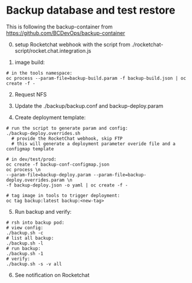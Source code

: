 # Backup database and test restore

This is following the backup-container from https://github.com/BCDevOps/backup-container

0. setup Rocketchat webhook with the script from ./rocketchat-script/rocket.chat.integration.js

1. image build:
```
# in the tools namespace:
oc process --param-file=backup-build.param -f backup-build.json | oc create -f -
```

2. Request NFS

3. Update the ./backup/backup.conf and backup-deploy.param

4. Create deployment template:
```
# run the script to generate param and config:
./backup-deploy.overrides.sh
  # provide the RocketChat webhook, skip FTP
  # this will generate a deployment parameter overide file and a configmap template
```
```
# in dev/test/prod:
oc create -f backup-conf-configmap.json
oc process \n 
--param-file=backup-deploy.param --param-file=backup-deploy.overrides.param \n
-f backup-deploy.json -o yaml | oc create -f -
```
```
# tag image in tools to trigger deployment:
oc tag backup:latest backup:<new-tag>
```

5. Run backup and verify:
```
# rsh into backup pod:
# view config:
./backup.sh -c
# list all backup:
./backup.sh -l
# run backup:
./backup.sh -1
# verify:
./backup.sh -s -v all
```

6. See notification on Rocketchat
